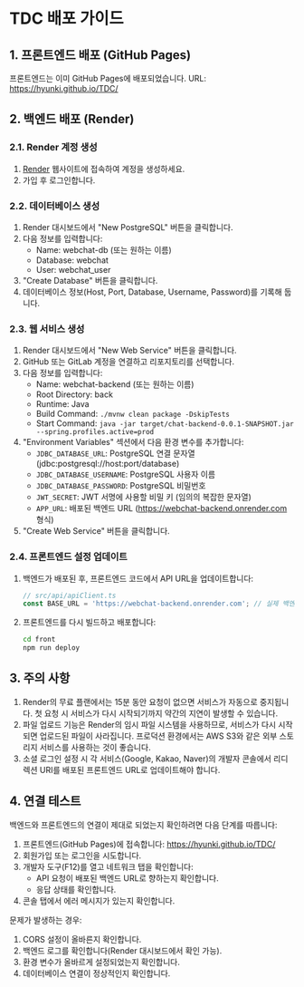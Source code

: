 # TDC 배포 가이드

## 1. 프론트엔드 배포 (GitHub Pages)

프론트엔드는 이미 GitHub Pages에 배포되었습니다.
URL: https://hyunki.github.io/TDC/

## 2. 백엔드 배포 (Render)

### 2.1. Render 계정 생성
1. [Render](https://render.com) 웹사이트에 접속하여 계정을 생성하세요.
2. 가입 후 로그인합니다.

### 2.2. 데이터베이스 생성
1. Render 대시보드에서 "New PostgreSQL" 버튼을 클릭합니다.
2. 다음 정보를 입력합니다:
   - Name: webchat-db (또는 원하는 이름)
   - Database: webchat
   - User: webchat_user
3. "Create Database" 버튼을 클릭합니다.
4. 데이터베이스 정보(Host, Port, Database, Username, Password)를 기록해 둡니다.

### 2.3. 웹 서비스 생성
1. Render 대시보드에서 "New Web Service" 버튼을 클릭합니다.
2. GitHub 또는 GitLab 계정을 연결하고 리포지토리를 선택합니다.
3. 다음 정보를 입력합니다:
   - Name: webchat-backend (또는 원하는 이름)
   - Root Directory: back
   - Runtime: Java
   - Build Command: `./mvnw clean package -DskipTests`
   - Start Command: `java -jar target/chat-backend-0.0.1-SNAPSHOT.jar --spring.profiles.active=prod`
4. "Environment Variables" 섹션에서 다음 환경 변수를 추가합니다:
   - `JDBC_DATABASE_URL`: PostgreSQL 연결 문자열 (jdbc:postgresql://host:port/database)
   - `JDBC_DATABASE_USERNAME`: PostgreSQL 사용자 이름
   - `JDBC_DATABASE_PASSWORD`: PostgreSQL 비밀번호
   - `JWT_SECRET`: JWT 서명에 사용할 비밀 키 (임의의 복잡한 문자열)
   - `APP_URL`: 배포된 백엔드 URL (https://webchat-backend.onrender.com 형식)
5. "Create Web Service" 버튼을 클릭합니다.

### 2.4. 프론트엔드 설정 업데이트
1. 백엔드가 배포된 후, 프론트엔드 코드에서 API URL을 업데이트합니다:
   ```typescript
   // src/api/apiClient.ts
   const BASE_URL = 'https://webchat-backend.onrender.com'; // 실제 백엔드 URL로 변경
   ```
2. 프론트엔드를 다시 빌드하고 배포합니다:
   ```bash
   cd front
   npm run deploy
   ```

## 3. 주의 사항

1. Render의 무료 플랜에서는 15분 동안 요청이 없으면 서비스가 자동으로 중지됩니다. 첫 요청 시 서비스가 다시 시작되기까지 약간의 지연이 발생할 수 있습니다.
2. 파일 업로드 기능은 Render의 임시 파일 시스템을 사용하므로, 서비스가 다시 시작되면 업로드된 파일이 사라집니다. 프로덕션 환경에서는 AWS S3와 같은 외부 스토리지 서비스를 사용하는 것이 좋습니다.
3. 소셜 로그인 설정 시 각 서비스(Google, Kakao, Naver)의 개발자 콘솔에서 리디렉션 URI를 배포된 프론트엔드 URL로 업데이트해야 합니다.

## 4. 연결 테스트

백엔드와 프론트엔드의 연결이 제대로 되었는지 확인하려면 다음 단계를 따릅니다:

1. 프론트엔드(GitHub Pages)에 접속합니다: https://hyunki.github.io/TDC/
2. 회원가입 또는 로그인을 시도합니다.
3. 개발자 도구(F12)를 열고 네트워크 탭을 확인합니다:
   - API 요청이 배포된 백엔드 URL로 향하는지 확인합니다.
   - 응답 상태를 확인합니다.
4. 콘솔 탭에서 에러 메시지가 있는지 확인합니다.

문제가 발생하는 경우:
1. CORS 설정이 올바른지 확인합니다.
2. 백엔드 로그를 확인합니다(Render 대시보드에서 확인 가능).
3. 환경 변수가 올바르게 설정되었는지 확인합니다.
4. 데이터베이스 연결이 정상적인지 확인합니다. 